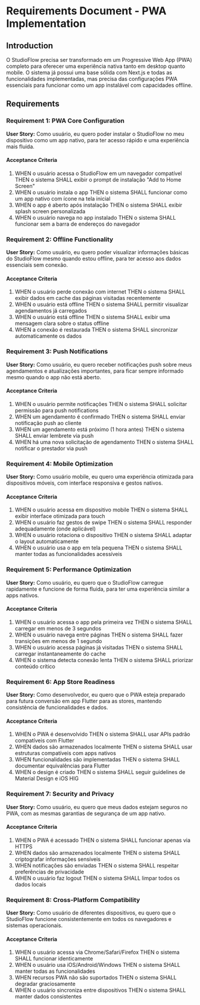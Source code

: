 # Requirements Document - PWA Implementation

## Introduction

O StudioFlow precisa ser transformado em um Progressive Web App (PWA) completo para oferecer uma experiência nativa tanto em desktop quanto mobile. O sistema já possui uma base sólida com Next.js e todas as funcionalidades implementadas, mas precisa das configurações PWA essenciais para funcionar como um app instalável com capacidades offline.

## Requirements

### Requirement 1: PWA Core Configuration

**User Story:** Como usuário, eu quero poder instalar o StudioFlow no meu dispositivo como um app nativo, para ter acesso rápido e uma experiência mais fluida.

#### Acceptance Criteria

1. WHEN o usuário acessa o StudioFlow em um navegador compatível THEN o sistema SHALL exibir o prompt de instalação "Add to Home Screen"
2. WHEN o usuário instala o app THEN o sistema SHALL funcionar como um app nativo com ícone na tela inicial
3. WHEN o app é aberto após instalação THEN o sistema SHALL exibir splash screen personalizada
4. WHEN o usuário navega no app instalado THEN o sistema SHALL funcionar sem a barra de endereços do navegador

### Requirement 2: Offline Functionality

**User Story:** Como usuário, eu quero poder visualizar informações básicas do StudioFlow mesmo quando estou offline, para ter acesso aos dados essenciais sem conexão.

#### Acceptance Criteria

1. WHEN o usuário perde conexão com internet THEN o sistema SHALL exibir dados em cache das páginas visitadas recentemente
2. WHEN o usuário está offline THEN o sistema SHALL permitir visualizar agendamentos já carregados
3. WHEN o usuário está offline THEN o sistema SHALL exibir uma mensagem clara sobre o status offline
4. WHEN a conexão é restaurada THEN o sistema SHALL sincronizar automaticamente os dados

### Requirement 3: Push Notifications

**User Story:** Como usuário, eu quero receber notificações push sobre meus agendamentos e atualizações importantes, para ficar sempre informado mesmo quando o app não está aberto.

#### Acceptance Criteria

1. WHEN o usuário permite notificações THEN o sistema SHALL solicitar permissão para push notifications
2. WHEN um agendamento é confirmado THEN o sistema SHALL enviar notificação push ao cliente
3. WHEN um agendamento está próximo (1 hora antes) THEN o sistema SHALL enviar lembrete via push
4. WHEN há uma nova solicitação de agendamento THEN o sistema SHALL notificar o prestador via push

### Requirement 4: Mobile Optimization

**User Story:** Como usuário mobile, eu quero uma experiência otimizada para dispositivos móveis, com interface responsiva e gestos nativos.

#### Acceptance Criteria

1. WHEN o usuário acessa em dispositivo mobile THEN o sistema SHALL exibir interface otimizada para touch
2. WHEN o usuário faz gestos de swipe THEN o sistema SHALL responder adequadamente (onde aplicável)
3. WHEN o usuário rotaciona o dispositivo THEN o sistema SHALL adaptar o layout automaticamente
4. WHEN o usuário usa o app em tela pequena THEN o sistema SHALL manter todas as funcionalidades acessíveis

### Requirement 5: Performance Optimization

**User Story:** Como usuário, eu quero que o StudioFlow carregue rapidamente e funcione de forma fluida, para ter uma experiência similar a apps nativos.

#### Acceptance Criteria

1. WHEN o usuário acessa o app pela primeira vez THEN o sistema SHALL carregar em menos de 3 segundos
2. WHEN o usuário navega entre páginas THEN o sistema SHALL fazer transições em menos de 1 segundo
3. WHEN o usuário acessa páginas já visitadas THEN o sistema SHALL carregar instantaneamente do cache
4. WHEN o sistema detecta conexão lenta THEN o sistema SHALL priorizar conteúdo crítico

### Requirement 6: App Store Readiness

**User Story:** Como desenvolvedor, eu quero que o PWA esteja preparado para futura conversão em app Flutter para as stores, mantendo consistência de funcionalidades e dados.

#### Acceptance Criteria

1. WHEN o PWA é desenvolvido THEN o sistema SHALL usar APIs padrão compatíveis com Flutter
2. WHEN dados são armazenados localmente THEN o sistema SHALL usar estruturas compatíveis com apps nativos
3. WHEN funcionalidades são implementadas THEN o sistema SHALL documentar equivalências para Flutter
4. WHEN o design é criado THEN o sistema SHALL seguir guidelines de Material Design e iOS HIG

### Requirement 7: Security and Privacy

**User Story:** Como usuário, eu quero que meus dados estejam seguros no PWA, com as mesmas garantias de segurança de um app nativo.

#### Acceptance Criteria

1. WHEN o PWA é acessado THEN o sistema SHALL funcionar apenas via HTTPS
2. WHEN dados são armazenados localmente THEN o sistema SHALL criptografar informações sensíveis
3. WHEN notificações são enviadas THEN o sistema SHALL respeitar preferências de privacidade
4. WHEN o usuário faz logout THEN o sistema SHALL limpar todos os dados locais

### Requirement 8: Cross-Platform Compatibility

**User Story:** Como usuário de diferentes dispositivos, eu quero que o StudioFlow funcione consistentemente em todos os navegadores e sistemas operacionais.

#### Acceptance Criteria

1. WHEN o usuário acessa via Chrome/Safari/Firefox THEN o sistema SHALL funcionar identicamente
2. WHEN o usuário usa iOS/Android/Windows THEN o sistema SHALL manter todas as funcionalidades
3. WHEN recursos PWA não são suportados THEN o sistema SHALL degradar graciosamente
4. WHEN o usuário sincroniza entre dispositivos THEN o sistema SHALL manter dados consistentes